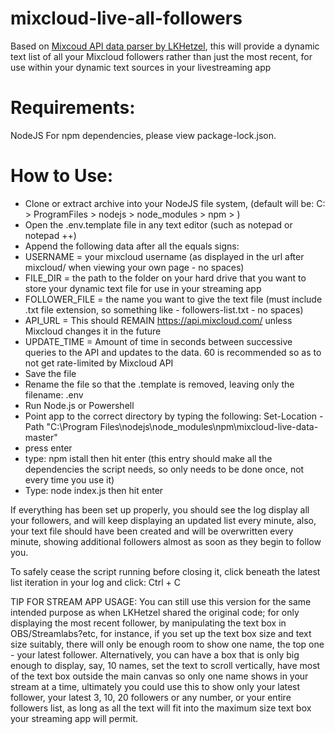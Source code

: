 # mixcloud-live-all-followers
Based on <a href="https://github.com/LKHetzel/mixcloud-live-data">Mixcoud API data parser by LKHetzel</a>, this will provide a dynamic text list of all your Mixcloud followers rather than just the most recent, for use within your dynamic text sources in your livestreaming app
# Requirements:
  NodeJS
  For npm dependencies, please view package-lock.json.
 
# How to Use:
  - Clone or extract archive into your NodeJS file system, (default will be: C: > ProgramFiles > nodejs > node_modules > npm >   )
  - Open the .env.template file in any text editor (such as notepad or notepad ++)
  - Append the following data after all the equals signs:
  -   USERNAME = your mixcloud username (as displayed in the url after mixcloud/ when viewing your own page - no spaces)
  -   FILE_DIR = the path to the folder on your hard drive that you want to store your dynamic text file for use in your streaming app
  -   FOLLOWER_FILE = the name you want to give the text file (must include .txt file extension, so something like - followers-list.txt - no spaces)
  -   API_URL = This should REMAIN https://api.mixcloud.com/ unless Mixcloud changes it in the future
  -   UPDATE_TIME = Amount of time in seconds between successive queries to the API and updates to the data. 60 is recommended so as to not get rate-limited by Mixcloud API
  - Save the file
  - Rename the file so that the .template is removed, leaving only the filename:  .env
  - Run Node.js or Powershell
  - Point app to the correct directory by typing the following:   Set-Location -Path "C:\Program Files\nodejs\node_modules\npm\mixcloud-live-data-master"
  - press enter
  - type:   npm istall   then hit enter (this entry should make all the dependencies the script needs, so only needs to be done once, not every time you use it)
  - Type:   node index.js  then hit enter


  If everything has been set up properly, you should see the log display all your followers, and will keep displaying an updated list every minute, also, your text file should have been created and will be overwritten every minute, showing additional followers almost as soon as they begin to follow you.
  
  To safely cease the script running before closing it, click beneath the latest list iteration in your log and click: Ctrl + C
  
  TIP FOR STREAM APP USAGE:
  You can still use this version for the same intended purpose as when LKHetzel shared the original code; for only displaying the most recent follower, by manipulating the text box in OBS/Streamlabs?etc, for instance, if you set up the text box size and text size suitably, there will only be enough room to show one name, the top one - your latest follower. Alternatively, you can have a box that is only big enough to display, say, 10 names, set the text to scroll vertically, have most of the text box outside the main canvas so only one name shows in your stream at a time, ultimately you could use this to show only your latest follower, your latest 3, 10, 20 followers or any number, or your entire followers list, as long as all the text will fit into the maximum size text box your streaming app will permit.
